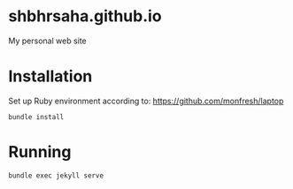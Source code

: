 # shbhrsaha.github.io

My personal web site

# Installation

Set up Ruby environment according to:
https://github.com/monfresh/laptop

`bundle install`

# Running

`bundle exec jekyll serve`
